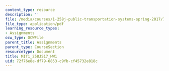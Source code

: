 ```yaml
---
content_type: resource
description: ''
file: /media/courses/1-258j-public-transportation-systems-spring-2017/72f76e8edf796853c9fbcf45732e818c_MIT1_258JS17_HW1.pdf
file_type: application/pdf
learning_resource_types:
- Assignments
ocw_type: OCWFile
parent_title: Assignments
parent_type: CourseSection
resourcetype: Document
title: MIT1_258JS17_HW1
uid: 72f76e8e-df79-6853-c9fb-cf45732e818c
---
```

